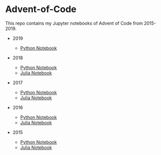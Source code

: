 # Advent-of-Code
This repo contains my Jupyter notebooks of Advent of Code from 2015-2019.


* 2019
  - [Python Notebook](2019/AoC-2019-Python.ipynb)


* 2018
  - [Python Notebook](2018/AoC-2018-Python.ipynb)
  - [Julia Notebook](2018/AoC-2018-Julia.ipynb)


* 2017
  - [Python Notebook](2017/AoC-2017-Python.ipynb)
  - [Julia Notebook](2017/AoC-2017-Julia.ipynb)


* 2016
  - [Python Notebook](2016/AoC-2016-Python.ipynb)
  - [Julia Notebook](2016/AoC-2016-Julia.ipynb)


* 2015
  - [Python Notebook](2015/AoC-2015-Python.ipynb)
  - [Julia Notebook](2015/AoC-2015-Julia.ipynb)







